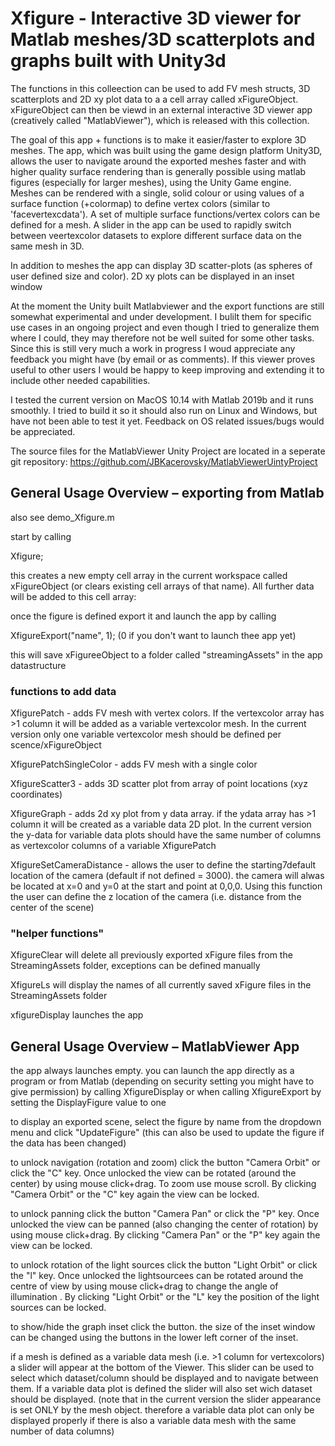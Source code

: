 # Xfigure - Interactive 3D viewer for Matlab meshes/3D scatterplots and graphs built with Unity3d

The functions in this colleection can be used to add FV mesh structs, 3D scatterplots and 2D xy plot data to a a cell array called xFigureObject. xFigureObject can then be viewd in an external interactive 3D viewer app (creatively called "MatlabViewer"), which is released with this collection. 

The goal of this app + functions is to make it easier/faster to explore 3D meshes. The app, which was built using the game design platform Unity3D, allows the user to navigate around the exported meshes faster and with higher quality surface rendering than is generally possible using matlab figures (especially for larger meshes), using the Unity Game engine.
Meshes can be rendered with a single, solid colour or using values of a surface function (+colormap) to define vertex colors (similar to 'facevertexcdata'). A set of multiple surface functions/vertex colors can be defined for a mesh. A slider in the app can be used to rapidly switch between veertexcolor datasets to explore different surface data on the same mesh in 3D. 

In addition to meshes the app can display 3D scatter-plots (as spheres of user defined size and color). 
2D xy plots can be displayed in an inset window 

At the moment the Unity built Matlabviewer and the export functions are still somewhat experimental and under development. I bulilt them for specific use cases in an ongoing project and even though I tried to generalize them where I could, they may therefore not be well suited for some other tasks. Since this is still very much a work in progress I woud appreciate any feedback you might have (by email or as comments). If this viewer proves useful to other users I would be happy to keep improving and extending it to include other needed capabilities. 

I tested the current version on MacOS 10.14 with Matlab 2019b and it runs smoothly. I tried to build it so it should also run on Linux and Windows, but have not been able to test it yet. Feedback on OS related issues/bugs would be appreciated. 

The source files for the MatlabViewer Unity Project are located in a seperate git repository:
https://github.com/JBKacerovsky/MatlabViewerUintyProject

<h2> General Usage Overview – exporting from Matlab</h2>

also see demo_Xfigure.m

start by calling 

Xfigure; 

this creates a new empty cell array in the current workspace called xFigureObject (or clears existing cell arrays of that name). All further data will be added to this cell array:

once the figure is defined export it and launch the app by calling 

XfigureExport("name", 1); (0 if you don't want to launch thee app yet) 

this will save xFigureeObject to a folder called "streamingAssets" in the app datastructure

<h3> functions to add data </h3>
XfigurePatch - adds FV mesh with vertex colors. If the vertexcolor array has >1 column it will be added as a variable vertexcolor mesh. In the current version only one variable vertexcolor mesh should be defined per scence/xFigureObject

XfigurePatchSingleColor - adds FV mesh with a single color

XfigureScatter3 - adds 3D scatter plot from array of point locations (xyz coordinates) 

XfigureGraph - adds 2d xy plot from y data array. if the ydata array has >1 column it will be created as a variable data 2D plot. In the current version the y-data for variable data plots should have the same number of columns as vertexcolor columns of a variable XfigurePatch 

XfigureSetCameraDistance - allows the user to define the starting7default location of the camera (default if not defined = 3000). the camera will alwas be located at x=0 and y=0 at the start and point at 0,0,0. Using this function the user can define the z location of the camera (i.e. distance from the center of the scene) 

<h3> "helper functions" </h3>

XfigureClear will delete all previously exported xFigure files from the StreamingAssets folder, exceptions can be defined manually

XfigureLs will display the names of all currently saved xFigure files in the StreamingAssets folder

xfigureDisplay launches the app


<h2> General Usage Overview – MatlabViewer App</h2>

the app always launches empty. you can launch the app directly as a program or from Matlab (depending on security setting you might have to give permission) by calling XfigureDisplay or when calling XfigureExport by setting the DisplayFigure value to one

to display an exported scene, select the figure by name from the dropdown menu and click "UpdateFigure" (this can also be used to update the figure if the data has been changed) 

to unlock navigation (rotation and zoom) click the button "Camera Orbit" or click the "C" key. Once unlocked the view can be rotated (around the center) by using mouse click+drag. To zoom use mouse scroll. By clicking "Camera Orbit" or the "C" key again the view can be locked. 

to unlock panning  click the button "Camera Pan" or click the "P" key. Once unlocked the view can be panned (also changing the center of rotation) by using mouse click+drag. By clicking "Camera Pan" or the "P" key again the view can be locked. 

to unlock rotation of the light sources click the button "Light Orbit" or click the "l" key. Once unlocked the lightsourcees can be rotated around the centre of view by using mouse click+drag to change the angle of illumination . By clicking "Light Orbit" or the "L" key the position of the light sources can be locked. 

to show/hide the graph inset click the button. the size of the inset window can be changed using the buttons in the lower left corner of the inset. 

if a mesh is defined as a variable data mesh (i.e. >1 column for vertexcolors) a slider will appear at the bottom of the Viewer. This slider can be used to select which dataset/column should be displayed and to navigate between them. If a variable data plot is defined the slider will also set wich dataset should be displayed. 
(note that in the current version the slider appearance is set ONLY by the mesh object. therefore a variable data plot can only be displayed properly if there is also a variable data mesh with the same number of data columns) 


